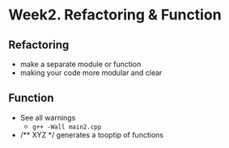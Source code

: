 # Week2. Refactoring & Function
## Refactoring
- make a separate module or function
- making your code more modular and clear
## Function
- See all warnings
  - `g++ -Wall main2.cpp`
- /** XYZ */ generates a tooptip of functions